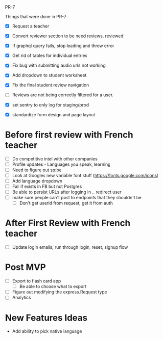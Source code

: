 PR-7

Things that were done in PR-7

- [x] Request a teacher
- [x] Convert reviewer section to be need reviews, reviewed
- [x] If graphql query fails, stop loading and throw error
- [x] Get rid of tables for individual entries
- [x] Fix bug with submitting audio urls not working
- [x] Add dropdown to student worksheet. 
- [x] Fix the final student review navigation
- [ ] Reviews are not being correctly filtered for a user. 
- [x] set sentry to only log for staging/prod
- [x] standardize form design and page layout


# Before first review with French teacher
- [ ] Do competitive intel with other companies
- [ ] Profile updates - Languages you speak, learning
- [ ] Need to figure out sp:be
- [ ] Look at Googles new variable font stuff (https://fonts.google.com/icons)
- [ ] Add language dropdown
- [ ] Fail if exists in FB but not Postgres
- [ ] Be able to persist URLs after logging in .. redirect user
- [ ] make sure people can't post to endpoints that they shouldn't be
    - [ ] Don't get userid from request, get it from auth
 # After First Review with French teacher

- [ ] Update login emails, run through login, reset, signup flow
# Post MVP
- [ ] Export to flash card app
    - [ ] Be able to choose what to export
- [ ] Figure out modifying the express.Request type
- [ ] Analytics

# New Features Ideas

- Add ability to pick native language
